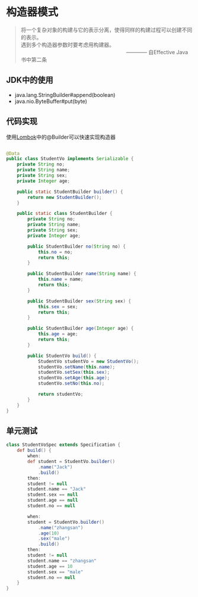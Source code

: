 # 构造器模式

> 将一个复杂对象的构建与它的表示分离，使得同样的构建过程可以创建不同的表示。  
> 遇到多个构造器参数时要考虑用构建器。  
> &emsp;&emsp;&emsp;&emsp;&emsp;&emsp;&emsp;&emsp;&emsp;&emsp;
> &emsp;&emsp;&emsp;&emsp;&emsp;&emsp;&emsp;&emsp;&emsp;&emsp;———— 自Effective Java书中第二条

## JDK中的使用

- java.lang.StringBuilder#append(boolean)
- java.nio.ByteBuffer#put(byte)

## 代码实现

使用[Lombok](http://www.projectlombok.org/)中的@Builder可以快速实现构造器

```java

@Data
public class StudentVo implements Serializable {
    private String no;
    private String name;
    private String sex;
    private Integer age;

    public static StudentBuilder builder() {
        return new StudentBuilder();
    }

    public static class StudentBuilder {
        private String no;
        private String name;
        private String sex;
        private Integer age;

        public StudentBuilder no(String no) {
            this.no = no;
            return this;
        }

        public StudentBuilder name(String name) {
            this.name = name;
            return this;
        }

        public StudentBuilder sex(String sex) {
            this.sex = sex;
            return this;
        }

        public StudentBuilder age(Integer age) {
            this.age = age;
            return this;
        }

        public StudentVo build() {
            StudentVo studentVo = new StudentVo();
            studentVo.setName(this.name);
            studentVo.setSex(this.sex);
            studentVo.setAge(this.age);
            studentVo.setNo(this.no);

            return studentVo;
        }
    }
}
```

## 单元测试

```groovy
class StudentVoSpec extends Specification {
    def build() {
        when:
        def student = StudentVo.builder()
            .name("Jack")
            .build()
        then:
        student != null
        student.name == "Jack"
        student.sex == null
        student.age == null
        student.no == null

        when:
        student = StudentVo.builder()
            .name("zhangsan")
            .age(10)
            .sex("male")
            .build()
        then:
        student != null
        student.name == "zhangsan"
        student.age == 10
        student.sex == "male"
        student.no == null
    }
}
```